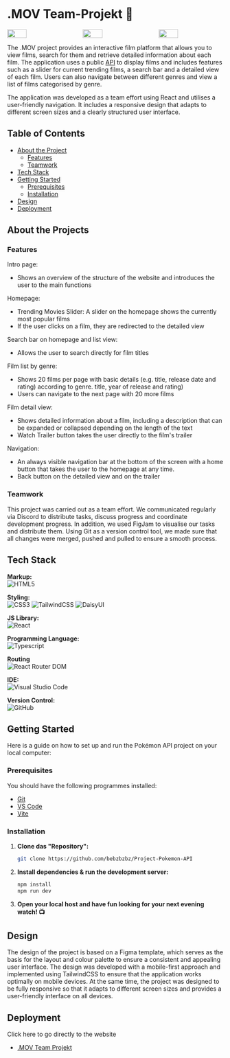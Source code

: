 # .MOV Team-Projekt 🎥

<div style="display: flex; justify-content: space-between; align-items: center; width: 100%">
    <img style="width: 30%; height: auto; object-fit: contain" src="./public/images/Home.png">
    <img style="width: 30%; height: auto; object-fit: contain"  src="./public/images/List.png">
    <img style="width: 30%; height: auto; object-fit: contain"  src="./public/images/Detail.png">
</div>

The .MOV project provides an interactive film platform that allows you to view films, search for them and retrieve detailed information about each film. The application uses a public [API](https://developer.themoviedb.org/reference/intro/getting-started) to display films and includes features such as a slider for current trending films, a search bar and a detailed view of each film. Users can also navigate between different genres and view a list of films categorised by genre.

The application was developed as a team effort using React and utilises a user-friendly navigation. It includes a responsive design that adapts to different screen sizes and a clearly structured user interface.

## Table of Contents 

- [About the Project](#über-das-projekt)
  - [Features](#features)
  - [Teamwork](#teamwork)
- [Tech Stack](#tech-stack)
- [Getting Started](#getting-started)
  - [Prerequisites](#prerequisites)
  - [Installation](#installation)
- [Design](#design)
- [Deployment](#deployment)

## About the Projects

### Features

Intro page:
- Shows an overview of the structure of the website and introduces the user to the main functions

Homepage:
- Trending Movies Slider: A slider on the homepage shows the currently most popular films
- If the user clicks on a film, they are redirected to the detailed view

Search bar on homepage and list view: 
- Allows the user to search directly for film titles

Film list by genre: 
- Shows 20 films per page with basic details (e.g. title, release date and rating) according to genre. title, year of release and rating)
- Users can navigate to the next page with 20 more films

Film detail view:
- Shows detailed information about a film, including a description that can be expanded or collapsed depending on the length of the text
- Watch Trailer button takes the user directly to the film's trailer

Navigation:
- An always visible navigation bar at the bottom of the screen with a home button that takes the user to the homepage at any time.
- Back button on the detailed view and on the trailer

### Teamwork
This project was carried out as a team effort. We communicated regularly via Discord to distribute tasks, discuss progress and coordinate development progress. In addition, we used FigJam to visualise our tasks and distribute them. Using Git as a version control tool, we made sure that all changes were merged, pushed and pulled to ensure a smooth process.

## Tech Stack

**Markup:**  
![HTML5](https://img.shields.io/badge/html5-%23E34F26.svg?style=for-the-badge&logo=html5&logoColor=white)  

**Styling:**  
![CSS3](https://img.shields.io/badge/css3-%231572B6.svg?style=for-the-badge&logo=css3&logoColor=white)
![TailwindCSS](https://img.shields.io/badge/tailwindcss-%2338B2AC.svg?style=for-the-badge&logo=tailwind-css&logoColor=white) 
![DaisyUI](https://img.shields.io/badge/daisyUI-%233B82F6.svg?style=for-the-badge&logo=daisyui&logoColor=white)  

**JS Library:**  
![React](https://img.shields.io/badge/React-20232A?style=for-the-badge&logo=react&logoColor=61DAFB)  

**Programming Language:**  
![Typescript](https://img.shields.io/badge/TypeScript-007ACC?style=for-the-badge&logo=typescript&logoColor=white)  

**Routing**  
![React Router DOM](https://img.shields.io/badge/React_Router_DOM-%23CA4245.svg?style=for-the-badge&logo=react-router&logoColor=white)  

**IDE:**  
![Visual Studio Code](https://img.shields.io/badge/Visual%20Studio%20Code-0078d7.svg?style=for-the-badge&logo=visual-studio-code&logoColor=white)  

**Version Control:**  
![GitHub](https://img.shields.io/badge/github-%23121011.svg?style=for-the-badge&logo=github&logoColor=white)  


## Getting Started

Here is a guide on how to set up and run the Pokémon API project on your local computer:

### Prerequisites

You should have the following programmes installed:

- [Git](https://git-scm.com/)
- [VS Code](https://code.visualstudio.com/download)
- [Vite](https://v5.vite.dev/guide/)

### Installation

1. **Clone das "Repository":**
   ```bash
   git clone https://github.com/bebzbzbz/Project-Pokemon-API
   ```

2. **Install dependencies & run the development server:**
   ```bash
   npm install
   npm run dev
   ```

3. **Open your local host and have fun looking for your next evening watch! 📺** 

## Design

The design of the project is based on a Figma template, which serves as the basis for the layout and colour palette to ensure a consistent and appealing user interface. The design was developed with a mobile-first approach and implemented using TailwindCSS to ensure that the application works optimally on mobile devices. At the same time, the project was designed to be fully responsive so that it adapts to different screen sizes and provides a user-friendly interface on all devices.

## Deployment

Click here to go directly to the website
- [.MOV Team Projekt](https://mov-react-project.vercel.app/)
